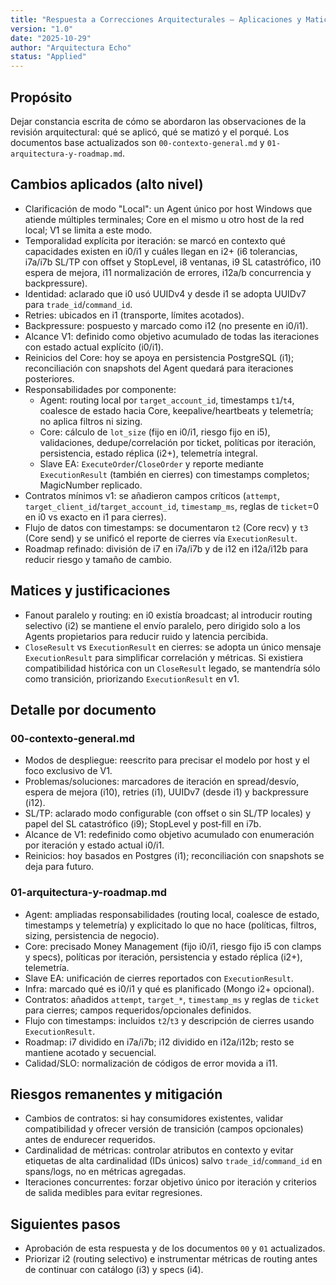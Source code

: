 ```yaml
---
title: "Respuesta a Correcciones Arquitecturales — Aplicaciones y Matices"
version: "1.0"
date: "2025-10-29"
author: "Arquitectura Echo"
status: "Applied"
---
```


## Propósito

Dejar constancia escrita de cómo se abordaron las observaciones de la revisión arquitectural: qué se aplicó, qué se matizó y el porqué. Los documentos base actualizados son `00-contexto-general.md` y `01-arquitectura-y-roadmap.md`.

## Cambios aplicados (alto nivel)

- Clarificación de modo "Local": un Agent único por host Windows que atiende múltiples terminales; Core en el mismo u otro host de la red local; V1 se limita a este modo.
- Temporalidad explícita por iteración: se marcó en contexto qué capacidades existen en i0/i1 y cuáles llegan en i2+ (i6 tolerancias, i7a/i7b SL/TP con offset y StopLevel, i8 ventanas, i9 SL catastrófico, i10 espera de mejora, i11 normalización de errores, i12a/b concurrencia y backpressure).
- Identidad: aclarado que i0 usó UUIDv4 y desde i1 se adopta UUIDv7 para `trade_id`/`command_id`.
- Retries: ubicados en i1 (transporte, límites acotados).
- Backpressure: pospuesto y marcado como i12 (no presente en i0/i1).
- Alcance V1: definido como objetivo acumulado de todas las iteraciones con estado actual explícito (i0/i1).
- Reinicios del Core: hoy se apoya en persistencia PostgreSQL (i1); reconciliación con snapshots del Agent quedará para iteraciones posteriores.
- Responsabilidades por componente:
  - Agent: routing local por `target_account_id`, timestamps `t1`/`t4`, coalesce de estado hacia Core, keepalive/heartbeats y telemetría; no aplica filtros ni sizing.
  - Core: cálculo de `lot_size` (fijo en i0/i1, riesgo fijo en i5), validaciones, dedupe/correlación por ticket, políticas por iteración, persistencia, estado réplica (i2+), telemetría integral.
  - Slave EA: `ExecuteOrder`/`CloseOrder` y reporte mediante `ExecutionResult` (también en cierres) con timestamps completos; MagicNumber replicado.
- Contratos mínimos v1: se añadieron campos críticos (`attempt`, `target_client_id`/`target_account_id`, `timestamp_ms`, reglas de `ticket`=0 en i0 vs exacto en i1 para cierres).
- Flujo de datos con timestamps: se documentaron `t2` (Core recv) y `t3` (Core send) y se unificó el reporte de cierres vía `ExecutionResult`.
- Roadmap refinado: división de i7 en i7a/i7b y de i12 en i12a/i12b para reducir riesgo y tamaño de cambio.

## Matices y justificaciones

- Fanout paralelo y routing: en i0 existía broadcast; al introducir routing selectivo (i2) se mantiene el envío paralelo, pero dirigido solo a los Agents propietarios para reducir ruido y latencia percibida.
- `CloseResult` vs `ExecutionResult` en cierres: se adopta un único mensaje `ExecutionResult` para simplificar correlación y métricas. Si existiera compatibilidad histórica con un `CloseResult` legado, se mantendría sólo como transición, priorizando `ExecutionResult` en v1.

## Detalle por documento

### 00-contexto-general.md

- Modos de despliegue: reescrito para precisar el modelo por host y el foco exclusivo de V1.
- Problemas/soluciones: marcadores de iteración en spread/desvío, espera de mejora (i10), retries (i1), UUIDv7 (desde i1) y backpressure (i12).
- SL/TP: aclarado modo configurable (con offset o sin SL/TP locales) y papel del SL catastrófico (i9); StopLevel y post‑fill en i7b.
- Alcance de V1: redefinido como objetivo acumulado con enumeración por iteración y estado actual i0/i1.
- Reinicios: hoy basados en Postgres (i1); reconciliación con snapshots se deja para futuro.

### 01-arquitectura-y-roadmap.md

- Agent: ampliadas responsabilidades (routing local, coalesce de estado, timestamps y telemetría) y explicitado lo que no hace (políticas, filtros, sizing, persistencia de negocio).
- Core: precisado Money Management (fijo i0/i1, riesgo fijo i5 con clamps y specs), políticas por iteración, persistencia y estado réplica (i2+), telemetría.
- Slave EA: unificación de cierres reportados con `ExecutionResult`.
- Infra: marcado qué es i0/i1 y qué es planificado (Mongo i2+ opcional).
- Contratos: añadidos `attempt`, `target_*`, `timestamp_ms` y reglas de `ticket` para cierres; campos requeridos/opcionales definidos.
- Flujo con timestamps: incluidos `t2`/`t3` y descripción de cierres usando `ExecutionResult`.
- Roadmap: i7 dividido en i7a/i7b; i12 dividido en i12a/i12b; resto se mantiene acotado y secuencial.
- Calidad/SLO: normalización de códigos de error movida a i11.

## Riesgos remanentes y mitigación

- Cambios de contratos: si hay consumidores existentes, validar compatibilidad y ofrecer versión de transición (campos opcionales) antes de endurecer requeridos.
- Cardinalidad de métricas: controlar atributos en contexto y evitar etiquetas de alta cardinalidad (IDs únicos) salvo `trade_id`/`command_id` en spans/logs, no en métricas agregadas.
- Iteraciones concurrentes: forzar objetivo único por iteración y criterios de salida medibles para evitar regresiones.

## Siguientes pasos

- Aprobación de esta respuesta y de los documentos `00` y `01` actualizados.
- Priorizar i2 (routing selectivo) e instrumentar métricas de routing antes de continuar con catálogo (i3) y specs (i4).


